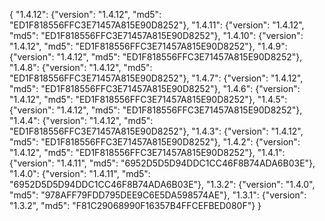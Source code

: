 {
  "1.4.12": {"version": "1.4.12", "md5": "ED1F818556FFC3E71457A815E90D8252"},
  "1.4.11": {"version": "1.4.12", "md5": "ED1F818556FFC3E71457A815E90D8252"},
  "1.4.10": {"version": "1.4.12", "md5": "ED1F818556FFC3E71457A815E90D8252"},
  "1.4.9": {"version": "1.4.12", "md5": "ED1F818556FFC3E71457A815E90D8252"},
  "1.4.8": {"version": "1.4.12", "md5": "ED1F818556FFC3E71457A815E90D8252"},
  "1.4.7": {"version": "1.4.12", "md5": "ED1F818556FFC3E71457A815E90D8252"},
  "1.4.6": {"version": "1.4.12", "md5": "ED1F818556FFC3E71457A815E90D8252"},
  "1.4.5": {"version": "1.4.12", "md5": "ED1F818556FFC3E71457A815E90D8252"},
  "1.4.4": {"version": "1.4.12", "md5": "ED1F818556FFC3E71457A815E90D8252"},
  "1.4.3": {"version": "1.4.12", "md5": "ED1F818556FFC3E71457A815E90D8252"},
  "1.4.2": {"version": "1.4.12", "md5": "ED1F818556FFC3E71457A815E90D8252"},
  "1.4.1": {"version": "1.4.11", "md5": "6952D5D5D94DDC1CC46F8B74ADA6B03E"},
  "1.4.0": {"version": "1.4.11", "md5": "6952D5D5D94DDC1CC46F8B74ADA6B03E"},
  "1.3.2": {"version": "1.4.0", "md5": "978AFF79FDD795DEE9C6E5DA598574AE"},
  "1.3.1": {"version": "1.3.2", "md5": "F81C29068990F16357B4FFCEFBED080F"}
}
